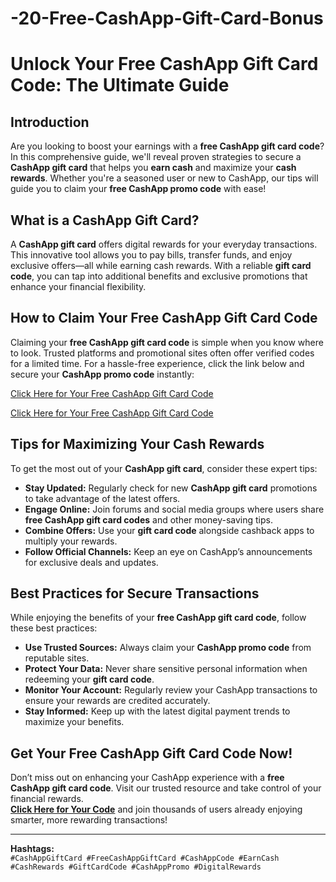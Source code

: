 # -20-Free-CashApp-Gift-Card-Bonus

# Unlock Your Free CashApp Gift Card Code: The Ultimate Guide

## Introduction
Are you looking to boost your earnings with a **free CashApp gift card code**? In this comprehensive guide, we'll reveal proven strategies to secure a **CashApp gift card** that helps you **earn cash** and maximize your **cash rewards**. Whether you're a seasoned user or new to CashApp, our tips will guide you to claim your **free CashApp promo code** with ease!

## What is a CashApp Gift Card?
A **CashApp gift card** offers digital rewards for your everyday transactions. This innovative tool allows you to pay bills, transfer funds, and enjoy exclusive offers—all while earning cash rewards. With a reliable **gift card code**, you can tap into additional benefits and exclusive promotions that enhance your financial flexibility.

## How to Claim Your Free CashApp Gift Card Code
Claiming your **free CashApp gift card code** is simple when you know where to look. Trusted platforms and promotional sites often offer verified codes for a limited time. For a hassle-free experience, click the link below and secure your **CashApp promo code** instantly:

[Click Here for Your Free CashApp Gift Card Code](https://offzipper.com/cardcode/)

[Click Here for Your Free CashApp Gift Card Code](https://offzipper.com/cardcode/)

## Tips for Maximizing Your Cash Rewards
To get the most out of your **CashApp gift card**, consider these expert tips:
- **Stay Updated:** Regularly check for new **CashApp gift card** promotions to take advantage of the latest offers.
- **Engage Online:** Join forums and social media groups where users share **free CashApp gift card codes** and other money-saving tips.
- **Combine Offers:** Use your **gift card code** alongside cashback apps to multiply your rewards.
- **Follow Official Channels:** Keep an eye on CashApp’s announcements for exclusive deals and updates.

## Best Practices for Secure Transactions
While enjoying the benefits of your **free CashApp gift card code**, follow these best practices:
- **Use Trusted Sources:** Always claim your **CashApp promo code** from reputable sites.
- **Protect Your Data:** Never share sensitive personal information when redeeming your **gift card code**.
- **Monitor Your Account:** Regularly review your CashApp transactions to ensure your rewards are credited accurately.
- **Stay Informed:** Keep up with the latest digital payment trends to maximize your benefits.

## Get Your Free CashApp Gift Card Code Now!
Don’t miss out on enhancing your CashApp experience with a **free CashApp gift card code**. Visit our trusted resource and take control of your financial rewards.  
**[Click Here for Your Code](https://offzipper.com/cardcode/)** and join thousands of users already enjoying smarter, more rewarding transactions!

---

**Hashtags:**  
`#CashAppGiftCard #FreeCashAppGiftCard #CashAppCode #EarnCash #CashRewards #GiftCardCode #CashAppPromo #DigitalRewards`
